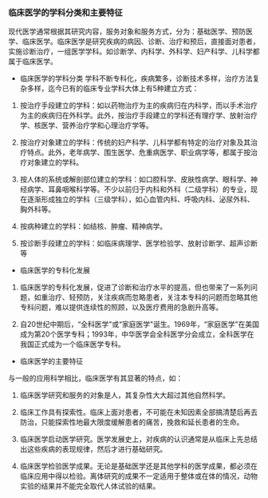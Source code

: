 ### 临床医学的学科分类和主要特征

现代医学通常根据其研究内容，服务对象和服务方式，分为：基础医学、预防医学、临床医学。临床医学是研究疾病的病因、诊断、治疗和预后，直接面对患者，实施诊断治疗，一组医学学科。如诊断学、内科学、外科学、妇产科学、儿科学都属于临床医学。

* 临床医学的学科分类
学科不断专科化，疾病繁多，诊断技术多样，治疗方法复杂多样，迄今已有的临床专业学科大体上有5种建立方式：

1. 按治疗手段建立的学科：如以药物治疗为主的疾病归在内科学，而以手术治疗为主的疾病归在外科学。此外，按治疗手段建立的学科还有理疗学、放射治疗学、核医学、营养治疗学和心理治疗学等。

2. 按治疗对象建立的学科：传统的妇产科学、儿科学都有特定的治疗对象及其治疗特点。此外，老年病学、围生医学、危重病医学、职业病学等，都属于按治疗对象建立的学科。

3. 按人体的系统或解剖部位建立的学科：如口腔科学、皮肤性病学、眼科学、神经病学、耳鼻咽喉科学等。不少以前归于内科和外科（二级学科）的专业，现在逐渐形成独立的学科（三级学科），如心血管内科、呼吸内科、泌尿外科、胸外科等。

4. 按病种建立的学科：如结核、肿瘤、精神病学。
5. 按诊断手段建立的学科：如临床病理学、医学检验学、放射诊断学、超声诊断等

* 临床医学的专科化发展

1. 临床医学的专科化发展，促进了诊断和治疗水平的提高，但也带来了一系列问题，如重治疗、轻预防，关注疾病而忽略患者，关注本专科的问题而忽略其他专科问题，难以提供连续性的照顾，以及医疗费用的急剧升高等。

2. 自20世纪中期后，“全科医学"或“家庭医学"诞生。1969年，“家庭医学"在美国成为第20个医学专科；1993年，中华医学会全科医学分会成立，全科医学在我国正式成为一个临床医学专科。

* 临床医学的主要特征

与一般的应用科学相比，临床医学有其显著的特点，如：

1. 临床医学研究和服务的对象是人，其复杂性大大超过其他自然科学。
2. 临床工作具有探索性。临床上面对患者，不可能在未知因素全部搞清楚后再去防治，只能探索性地最大限度缓解患者的痛苦，挽救和延长患者的生命。

3. 临床医学启动医学研究。医学发展史上，对疾病的认识通常是从临床上先总结出这些疾病的表现规律，然后才进行基础研究。

4. 临床医学检验医学成果。无论是基础医学还是其他学科的医学成果，都必须在临床应用中得以检验。离体研究的成果不一定适用于整体或在体的情况，动物实验的结果并不能完全取代人体试验的结果。
